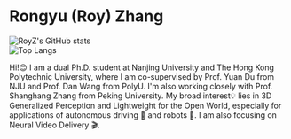 # Rongyu (Roy) Zhang

![RoyZ's GitHub stats](https://github-readme-stats.vercel.app/api?username=RoyZry98&show_icons=true&theme=ambient_gradient)  
![Top Langs](https://github-readme-stats.vercel.app/api/top-langs/?username=RoyZry98&layout=compact)

Hi!😊 I am a dual Ph.D. student at Nanjing University and The Hong Kong Polytechnic University, where I am co-supervised by Prof. Yuan Du from NJU and Prof. Dan Wang from PolyU. I'm also working closely with Prof. Shanghang Zhang from Peking University. My broad interest💡 lies in 3D Generalized Perception and Lightweight for the Open World, especially for applications of autonomous driving 🚗 and robots 🤖. I am also focusing on Neural Video Delivery 🎬.
